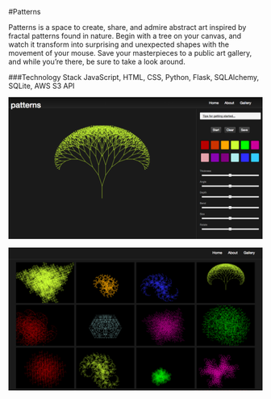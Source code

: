 #Patterns

Patterns is a space to create, share, and admire abstract art inspired by fractal patterns found in nature. Begin with a tree on your canvas, and watch it transform into surprising and unexpected shapes with the movement of your mouse. Save your masterpieces to a public art gallery, and while you’re there, be sure to take a look around.

###Technology Stack
JavaScript, HTML, CSS, Python, Flask, SQLAlchemy, SQLite, AWS S3 API

![image](/static/images/home.png) 

![image](/static/images/gallery.png) 
